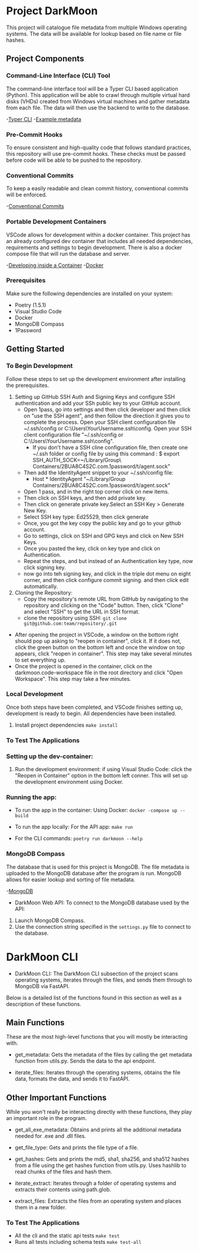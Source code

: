 # Project DarkMoon

This project will catalogue file metadata from multiple Windows operating systems. The data will be available for lookup based on file name or file hashes.

## Project Components

### Command-Line Interface (CLI) Tool

The command-line interface tool will be a Typer CLI based application (Python). This application will be able to crawl through multiple virtual hard disks (VHDs) created from Windows virtual machines and gather metadata from each file. The data will then use the backend to write to the database.

-[Typer CLI](https://typer.tiangolo.com) -[Example metadata](https://www.virustotal.com/gui/file/79bd6ba26c844639a596241f6a92fb453409738998ca60b79718534f3b0f9e65/details)

### Pre-Commit Hooks

To ensure consistent and high-quality code that follows standard practices, this repository will use pre-commit hooks. These checks must be passed before code will be able to be pushed to the repository.

### Conventional Commits

To keep a easily readable and clean commit history, conventional commits will be enforced.

-[Conventional Commits](https://www.conventionalcommits.org/en/v1.0.0/)

### Portable Development Containers

VSCode allows for development within a docker container. This project has an already configured dev container that includes all needed dependencies, requirements and settings to begin development. There is also a docker compose file that will run the database and server.

-[Developing inside a Container](https://code.visualstudio.com/docs/remote/containers) -[Docker](https://www.docker.com/)


### Prerequisites

Make sure the following dependencies are installed on your system:
- Poetry (1.5.1)
- Visual Studio Code
- Docker
- MongoDB Compass
- 1Password


## Getting Started

### To Begin Development
Follow these steps to set up the development environment after installing the prerequisites.
1. Setting up GitHub SSH Auth and Signing Keys and configure SSH authentication and add your SSh public key to your GitHub account.
    - Open 1pass, go into settings and then click developer and then click on "use the SSH agent", and then follow the direction it gives you to complete the process. Open your SSH client configuration file \~/.ssh/config or C:\Users\YourUsername.ssh\config.
    Open your SSH client configuration file "~/.ssh/config or C:\Users\YourUsername\.ssh\config".
        - If you don't have a SSH cline configuration file, then create one \~/.ssh folder or config file by using this command :
       $ export SSH_AUTH_SOCK=~/Library/Group\ Containers/2BUA8C4S2C.com.1password/t/agent.sock"
    - Then add the IdentityAgent snippet to your ~/.ssh/config file:
        - Host *
            IdentityAgent "~/Library/Group Containers/2BUA8C4S2C.com.1password/t/agent.sock"
    - Open 1 pass, and in the right top corner click on new items.
    - Then click on SSH keys, and then add private key.
    - Then click on generate private key.Select an SSH Key > Generate New Key.
    - Select SSH key type: Ed25529, then click generate
    - Once, you got the key copy the public key and go to your github account.
    - Go to settings, click on SSH and GPG keys and click on New SSH Keys.
    - Once you pasted the key, click on key type and click on Authentication.
    - Repeat the steps, and but instead of an Authentication key type, now click signing key.
    - now go into teh signing key, and click in the triple dot menu on eight corner, and then click configure commit signing. and then click edit automatically.
2. Cloning the Repository:
    - Copy the repository's remote URL from GitHub by navigating to the repository and clicking on the "Code" button. Then, click "Clone" and select "SSH" to get the URL in SSH format.
    - clone the repository using SSH:
        `git clone git@github.com:team/repository/.git`

- After opening the project in VSCode, a window on the bottom right should pop up asking to "reopen in container", click it. If it does not, click the green button on the bottom left and once the window on top appears, click "reopen in container". This step may take several minutes to set everything up.
- Once the project is opened in the container, click on the darkmoon.code-workspace file in the root directory and click "Open Workspace". This step may take a few minutes.
### Local Development

Once both steps have been completed, and VSCode finishes setting up, development is ready to begin. All dependencies have been installed.
1. Install project dependencies
    `make install`

### To Test The Applications
### Setting up the dev-container:

1. Run the development environment:
    if using Visual Studio Code: click the "Reopen in Container" option in the bottom left conner. This will set up the development environment using Docker.

### Running the app:

- To run the app in the container:
Using Docker:
    `docker -compose up --build`

- To run the app locally:
For the API app:
    `make run`

- For the CLI commands:
    `poetry run darkmoon --help`

### MongoDB Compass

The database that is used for this project is MongoDB. The file metadata is uploaded to the MongoDB database after the program is run. MongoDB allows for easier lookup and sorting of file metadata.

-[MongoDB](https://www.mongodb.com)

- DarkMoon Web API:
To connect to the MongoDB database used by the API:
1. Launch MongoDB Compass.
2. Use the connection string specified in the `settings.py` file to connect to the database.


# DarkMoon CLI

- DarkMoon CLI:
The DarkMoon CLI subsection of the project scans operating systems, iterates through the files, and sends them through to MongoDB via FastAPI.

Below is a detailed list of the functions found in this section as well as a description of these functions.

## Main Functions
These are the most high-level functions that you will mostly be interacting with.

- get_metadata: Gets the metadata of the files by calling the get metadata function from utils.py. Sends the data to the api endpoint.

- iterate_files: Iterates through the operating systems, obtains the file data, formats the data, and sends it to FastAPI.

## Other Important Functions

While you won't really be interacting directly with these functions, they play an important role in the program.

- get_all_exe_metadata: Obtains and prints all the additional metadata needed for .exe and .dll files.

- get_file_type: Gets and prints the file type of a file.

- get_hashes: Gets and prints the md5, sha1, sha256, and sha512 hashes from a file using the get hashes function from utils.py. Uses hashlib to read chunks of the files and hash them.

- iterate_extract: Iterates through a folder of operating systems and extracts their contents using path.glob.

- extract_files: Extracts the files from an operating system and places them in a new folder.

### To Test The Applications

- All the cli and the static api tests
    `make test`
- Runs all tests including schema tests
    `make test-all`
